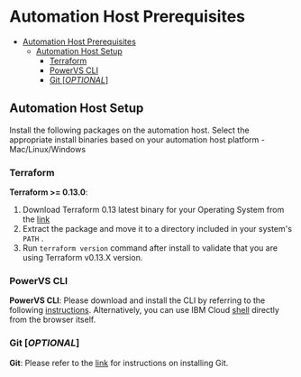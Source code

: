 # Automation Host Prerequisites
- [Automation Host Prerequisites](#automation-host-prerequisites)
  - [Automation Host Setup](#automation-host-setup)
    - [Terraform](#terraform)
    - [PowerVS CLI](#powervs-cli)
    - [Git [*OPTIONAL*]](#git-optional)

## Automation Host Setup

Install the following packages on the automation host. Select the appropriate install binaries based on your automation host platform - Mac/Linux/Windows

### Terraform

**Terraform >= 0.13.0**:

1. Download Terraform 0.13 latest binary for your Operating System from the [link](https://www.terraform.io/downloads.html)
2. Extract the package and move it to a directory included in your system's `PATH` .
3. Run `terraform version` command after install to validate that you are using Terraform v0.13.X version.

### PowerVS CLI

**PowerVS CLI**: Please download and install the CLI by referring to the following [instructions](https://cloud.ibm.com/docs/power-iaas-cli-plugin?topic=power-iaas-cli-plugin-power-iaas-cli-reference). Alternatively, you can use IBM Cloud [shell](https://cloud.ibm.com/shell) directly from the browser itself.

### Git [*OPTIONAL*]

**Git**: Please refer to the [link](https://git-scm.com/book/en/v2/Getting-Started-Installing-Git) for instructions on installing Git.
